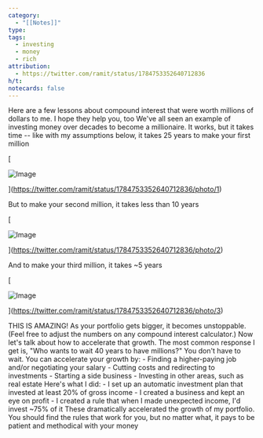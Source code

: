 ```yaml
---
category:
  - "[[Notes]]"
type: 
tags:
  - investing
  - money
  - rich
attribution:
  - https://twitter.com/ramit/status/1784753352640712836
h/t: 
notecards: false
---
```

Here are a few lessons about compound interest that were worth millions of dollars to me. I hope they help you, too We've all seen an example of investing money over decades to become a millionaire. It works, but it takes time -- like with my assumptions below, it takes 25 years to make your first million

[

![Image](https://pbs.twimg.com/media/GMSzq87WcAAdiYo?format=png&name=900x900)





](https://twitter.com/ramit/status/1784753352640712836/photo/1)

But to make your second million, it takes less than 10 years

[

![Image](https://pbs.twimg.com/media/GMSz-x9XYAA4h7y?format=png&name=900x900)





](https://twitter.com/ramit/status/1784753352640712836/photo/2)

And to make your third million, it takes ~5 years

[

![Image](https://pbs.twimg.com/media/GMSz-yPXMAAp6Ii?format=png&name=900x900)





](https://twitter.com/ramit/status/1784753352640712836/photo/3)

THIS IS AMAZING! As your portfolio gets bigger, it becomes unstoppable. (Feel free to adjust the numbers on any compound interest calculator.) Now let's talk about how to accelerate that growth. The most common response I get is, "Who wants to wait 40 years to have millions?" You don't have to wait. You can accelerate your growth by: - Finding a higher-paying job and/or negotiating your salary - Cutting costs and redirecting to investments - Starting a side business - Investing in other areas, such as real estate Here's what I did: - I set up an automatic investment plan that invested at least 20% of gross income - I created a business and kept an eye on profit - I created a rule that when I made unexpected income, I'd invest ~75% of it These dramatically accelerated the growth of my portfolio. You should find the rules that work for you, but no matter what, it pays to be patient and methodical with your money
